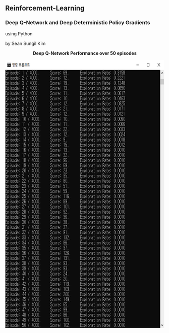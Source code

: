 ## Reinforcement-Learning
### Deep Q-Network and Deep Deterministic Policy Gradients
using Python

by Sean Sungil Kim


<p align="center">
  <b>Deep Q-Network Performance over 50 episodes</b><br>
</p>

<p align="center">
  <img width="650" height="850" src="https://github.com/kimx3314/Reinforcement-Learning/blob/master/output.png">
</p>
